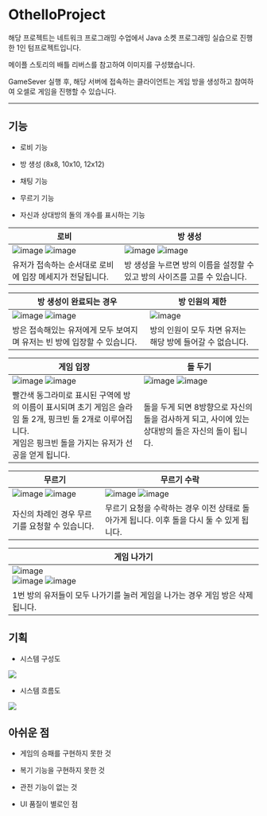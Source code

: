 # OthelloProject
해당 프로젝트는 네트워크 프로그래밍 수업에서 Java 소켓 프로그래밍 실습으로 진행한 1인 텀프로젝트입니다.

메이플 스토리의 배틀 리버스를 참고하여 이미지를 구성했습니다.

GameSever 실행 후, 해당 서버에 접속하는 클라이언트는 게임 방을 생성하고 참여하여 오셀로 게임을 진행할 수 있습니다.

---

## 기능

- 로비 기능

- 방 생성 (8x8, 10x10, 12x12)
- 채팅 기능
- 무르기 기능
- 자신과 상대방의 돌의 개수를 표시하는 기능

|로비|방 생성|
|---|---|
|![image](https://user-images.githubusercontent.com/83208807/231812928-2924ba13-8194-4aa6-bbbb-98262e32bb27.png) ![image](https://user-images.githubusercontent.com/83208807/231813017-3d6033c7-d36c-45a9-803a-a9e264d8bb79.png) | ![image](https://user-images.githubusercontent.com/83208807/231813465-d58dc204-f546-4630-880b-dfd746abef5f.png) ![image](https://user-images.githubusercontent.com/83208807/231813633-e956db1c-d472-481d-b996-ffd57394fa74.png)
|유저가 접속하는 순서대로 로비에 입장 메세지가 전달됩니다.| 방 생성을 누르면 방의 이름을 설정할 수 있고 방의 사이즈를 고를 수 있습니다.


| 방 생성이 완료되는 경우 | 방 인원의 제한|
|---|---|
| ![image](https://user-images.githubusercontent.com/83208807/231813915-a6fc86a8-ac2e-48e1-b5a3-796e94344da6.png) ![image](https://user-images.githubusercontent.com/83208807/231813991-308d98f9-c1fe-41a8-9708-06266cdbc701.png) | ![image](https://user-images.githubusercontent.com/83208807/231811891-03211346-ca89-4188-b12b-1a03e6480726.png)
| 방은 접속해있는 유저에게 모두 보여지며 유저는 빈 방에 입장할 수 있습니다. | 방의 인원이 모두 차면 유저는 해당 방에 들어갈 수 없습니다.

| 게임 입장 | 돌 두기|
|---|---|
|![image](https://user-images.githubusercontent.com/83208807/231815240-702dbb07-c544-4dd9-a6c3-75a4caef71ef.png) ![image](https://user-images.githubusercontent.com/83208807/231815126-9cbb6f17-18fd-43bb-ab36-e0f8209c1a64.png) |![image](https://user-images.githubusercontent.com/83208807/231814795-b548cb12-3792-45c5-883f-4f7862695c1b.png) ![image](https://user-images.githubusercontent.com/83208807/231814913-b8d6c43c-f02c-4871-a683-0eadd370fea7.png)
|빨간색 동그라미로 표시된 구역에 방의 이름이 표시되며 초기 게임은 슬라임 돌 2개, 핑크빈 돌 2개로 이루어집니다. <br> 게임은 핑크빈 돌을 가지는 유저가 선공을 얻게 됩니다. |  돌을 두게 되면 8방향으로 자신의 돌을 검사하게 되고, 사이에 있는 상대방의 돌은 자신의 돌이 됩니다.

|무르기 | 무르기 수락 |
|---|---|
|![image](https://user-images.githubusercontent.com/83208807/231816154-9125b260-39c3-43c8-adf4-021aeb0aa028.png) ![image](https://user-images.githubusercontent.com/83208807/231816270-5cb8a0e7-e8e0-47ca-b321-928cb02d57e4.png) | ![image](https://user-images.githubusercontent.com/83208807/231816433-380c15b0-dbd3-42c3-a06a-47431954a000.png) ![image](https://user-images.githubusercontent.com/83208807/231816575-5f67e0d3-c585-47f9-ba66-4404319a2ee2.png)
|자신의 차례인 경우 무르기를 요청할 수 있습니다. | 무르기 요청을 수락하는 경우 이전 상태로 돌아가게 됩니다. 이후 돌을 다시 둘 수 있게 됩니다.

|게임 나가기 |
|---|
|![image](https://user-images.githubusercontent.com/83208807/231817507-5e87850e-af63-42e4-a038-8ff255b0fa39.png) <br> ![image](https://user-images.githubusercontent.com/83208807/231817584-f7dd4117-7cc4-4bb4-a16a-d6e9271d6449.png) ![image](https://user-images.githubusercontent.com/83208807/231817646-862002ce-16b5-4088-8cec-a66ba574d755.png)
|1번 방의 유저들이 모두 나가기를 눌러 게임을 나가는 경우 게임 방은 삭제됩니다. 



## 기획

- 시스템 구성도

![](https://user-images.githubusercontent.com/83208807/231809120-60eb20ce-4631-4f3c-ad61-90eb8fa050a5.png)

- 시스템 흐름도

![](https://user-images.githubusercontent.com/83208807/231809702-3b619438-5835-494c-8cd4-fdddc0e42ee0.png)

## 아쉬운 점

- 게임의 승패를 구현하지 못한 것

- 복기 기능을 구현하지 못한 것

- 관전 기능이 없는 것

- UI 품질이 별로인 점
